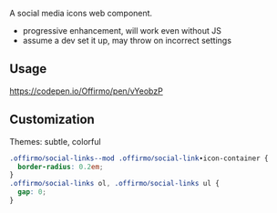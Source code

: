 

A social media icons web component.
- progressive enhancement, will work even without JS
- assume a dev set it up, may throw on incorrect settings


## Usage

https://codepen.io/Offirmo/pen/vYeobzP



## Customization

Themes: subtle, colorful

```css
.offirmoⳆsocial-links--mod .offirmoⳆsocial-link∙icon-container {
  border-radius: 0.2em;
}
.offirmoⳆsocial-links ol, .offirmoⳆsocial-links ul {
  gap: 0;
}
```
